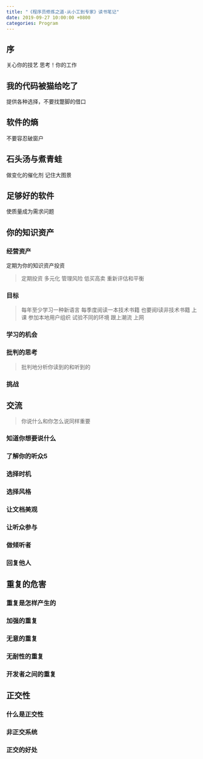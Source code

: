 ```yaml
---
title: "《程序员修炼之道-从小工到专家》读书笔记"
date: 2019-09-27 10:00:00 +0800
categories: Program
---
```


## 序
关心你的技艺
思考！你的工作


## 我的代码被猫给吃了
提供各种选择，不要找蹩脚的借口

## 软件的熵
不要容忍破窗户

## 石头汤与煮青蛙
做变化的催化剂
记住大图景

## 足够好的软件
使质量成为需求问题

## 你的知识资产
### 经营资产
定期为你的知识资产投资
> 定期投资
> 多元化
> 管理风险
> 低买高卖
> 重新评估和平衡

### 目标
> 每年至少学习一种新语言
> 每季度阅读一本技术书籍
> 也要阅l读非技术书籍
> 上课
> 参加本地用户组织
> 试验不同的环境
> 跟上潮流
> 上网

### 学习的机会
### 批判的思考
> 批判地分析你读到的和听到的
### 挑战

## 交流
> 你说什么和你怎么说同样重要
### 知道你想要说什么
### 了解你的听众5
### 选择时机
### 选择风格
### 让文档美观
### 让听众参与
### 做倾听者
### 回复他人

## 重复的危害
### 重复是怎样产生的
### 加强的重复
### 无意的重复
### 无耐性的重复
### 开发者之间的重复

## 正交性
### 什么是正交性
### 非正交系统
### 正交的好处


